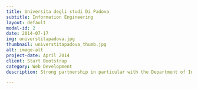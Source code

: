 ```yaml
---
title: Universita degli studi Di Padova
subtitle: Information Engineering
layout: default
modal-id: 2
date: 2014-07-17
img: universtitapadova.jpg 
thumbnail: universtitapadova_thumb.jpg
alt: image-alt
project-date: April 2014
client: Start Bootstrap
category: Web Development
description: Strong partnership in particular with the Department of Information Engineering 

---
```

